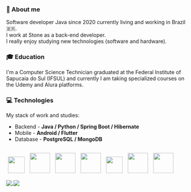 ### 👤 About me
 Software developer Java since 2020 currently living and working in Brazil 🇧🇷.  
 I work at Stone as a back-end developer.<br>
 I really enjoy studying new technologies (software and hardware).<br>
 
 ### 🎓 Education  
  I'm a Computer Science Technician graduated at the Federal Institute of Sapucaia do Sul (IFSUL) and currently I am taking specialized courses on the Udemy and Alura platforms.
  
 ### 💻 Technologies
 My stack of work and studies:

- Backend - **Java / Python / Spring Boot / Hibernate**
- Mobile - **Android / Flutter**
- Database - **PostgreSQL / MongoDB**
##
<p>
    <img src="https://cdn.jsdelivr.net/gh/devicons/devicon/icons/git/git-plain.svg" height="45" width="45" hspace="5"/>
    <img src="https://cdn.jsdelivr.net/gh/devicons/devicon/icons/java/java-original.svg" height="55" width="55" hspace="5"/>
    <img src="https://cdn.jsdelivr.net/gh/devicons/devicon/icons/python/python-original.svg" height="55" width="55" hspace="5"/>
    <img src="https://cdn.jsdelivr.net/gh/devicons/devicon/icons/android/android-plain.svg" height="55" width="55" hspace="5" />
    <img src="https://cdn.jsdelivr.net/gh/devicons/devicon/icons/flutter/flutter-original.svg" height="45" width="45" hspace="5" />
    <img src="https://cdn.jsdelivr.net/gh/devicons/devicon/icons/postgresql/postgresql-original.svg" height="55" width="55" hspace="5" />
    <img src="https://cdn.jsdelivr.net/gh/devicons/devicon/icons/mongodb/mongodb-original.svg" height="55" width="55" hspace="5"/>
 
  <!-- <img src="https://cdn.jsdelivr.net/gh/devicons/devicon/icons/javascript/javascript-original.svg" height="55" width="55" hspace="5"/> -->
  <!-- <img src="https://cdn.jsdelivr.net/gh/devicons/devicon/icons/kotlin/kotlin-original.svg" height="55" width="55" hspace="5"/> -->
  <!-- <img src="https://cdn.jsdelivr.net/gh/devicons/devicon/icons/redis/redis-original.svg" height="55" width="55" hspace="5"/> -->
  <!-- <img src="https://cdn.jsdelivr.net/gh/devicons/devicon/icons/docker/docker-original.svg" height="55" width="55" hspace="5"/> -->
  <!-- <img src="https://cdn.jsdelivr.net/gh/devicons/devicon/icons/jenkins/jenkins-original.svg" height="55" width="55" hspace="5"/> -->
  <!-- <img src="https://cdn.jsdelivr.net/gh/devicons/devicon/icons/apachekafka/apachekafka-original.svg" height="55" width="55" hspace="5"/> --> 
  <!-- <img src="elasticsearch.svg" height="55" width="55" hspace="5"/> -->
  <!-- <img src="sonarsource.svg" height="55" width="55" hspace="5"/> -->
</p>

<div>
<a href= "https://beacons.ai/mayndi15">
  <img align="center" src="https://github-readme-stats.vercel.app/api?username=mayndi15&show_icons=true&theme=dracula&bg_color=00000000&include_all_commits=true&count_private=true&hide_border=true"/>
</a>
 <a href= "https://beacons.ai/mayndi15">
  <img align="center" src="https://github-readme-stats.vercel.app/api/top-langs/?username=mayndi15&layout=compact&langs_count=10&theme=dracula&include_all_commits=true&count_private=true&bg_color=00000000&custom_title=Languages&card_width=375&hide=c%2B%2B,objective-c,cmake,c,swift&hide_border=true"/>
</a>
</div>
